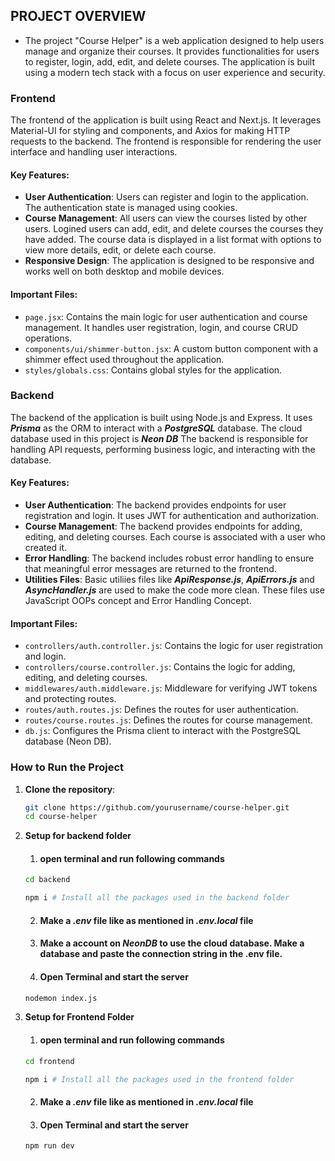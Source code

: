 ## PROJECT OVERVIEW

* The project "Course Helper" is a web application designed to help users manage and organize their courses. It provides functionalities for users to register, login, add, edit, and delete courses. The application is built using a modern tech stack with a focus on user experience and security.

### Frontend

The frontend of the application is built using React and Next.js. It leverages Material-UI for styling and components, and Axios for making HTTP requests to the backend. The frontend is responsible for rendering the user interface and handling user interactions.

#### Key Features:
- **User Authentication**: Users can register and login to the application. The authentication state is managed using cookies.
- **Course Management**: All users can view the courses listed by other users. Logined users can add, edit, and delete courses the courses they have added. The course data is displayed in a list format with options to view more details, edit, or delete each course.
- **Responsive Design**: The application is designed to be responsive and works well on both desktop and mobile devices.

#### Important Files:
- `page.jsx`: Contains the main logic for user authentication and course management. It handles user registration, login, and course CRUD operations.
- `components/ui/shimmer-button.jsx`: A custom button component with a shimmer effect used throughout the application.
- `styles/globals.css`: Contains global styles for the application.

### Backend

The backend of the application is built using Node.js and Express. It uses ***Prisma*** as the ORM to interact with a ***PostgreSQL*** database. The cloud database used in this project is ***Neon DB*** The backend is responsible for handling API requests, performing business logic, and interacting with the database.

#### Key Features:
- **User Authentication**: The backend provides endpoints for user registration and login. It uses JWT for authentication and authorization.
- **Course Management**: The backend provides endpoints for adding, editing, and deleting courses. Each course is associated with a user who created it.
- **Error Handling**: The backend includes robust error handling to ensure that meaningful error messages are returned to the frontend.
- **Utilities Files**: Basic utiliies files like ***ApiResponse.js***, ***ApiErrors.js*** and ***AsyncHandler.js*** are used to make the code more clean. These files use JavaScript OOPs concept and Error Handling Concept.

#### Important Files:
- `controllers/auth.controller.js`: Contains the logic for user registration and login.
- `controllers/course.controller.js`: Contains the logic for adding, editing, and deleting courses.
- `middlewares/auth.middleware.js`: Middleware for verifying JWT tokens and protecting routes.
- `routes/auth.routes.js`: Defines the routes for user authentication.
- `routes/course.routes.js`: Defines the routes for course management.
- `db.js`: Configures the Prisma client to interact with the PostgreSQL database (Neon DB).

### How to Run the Project

1. **Clone the repository**:
   ```sh
   git clone https://github.com/yourusername/course-helper.git
   cd course-helper

2. **Setup for backend folder**
    1.  #### open terminal and run following commands ####
    ```sh
    cd backend

    npm i # Install all the packages used in the backend folder
    ```

    2. #### Make a ***.env*** file like as mentioned in ***.env.local*** file

    3. #### Make a account on ***NeonDB*** to use the cloud database. Make a database and paste the connection string in the .env file.

    4. #### Open Terminal and start the server 
    ```sh
    nodemon index.js
    ```

3. **Setup for Frontend Folder**
    1.  #### open terminal and run following commands ####
    ```sh
    cd frontend

    npm i # Install all the packages used in the frontend folder
    ```

    2. #### Make a ***.env*** file like as mentioned in ***.env.local*** file

    3. #### Open Terminal and start the server 
    ```sh
    npm run dev
    ```
    